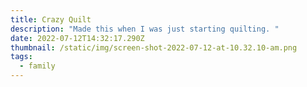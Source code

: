 ```yaml
---
title: Crazy Quilt
description: "Made this when I was just starting quilting. "
date: 2022-07-12T14:32:17.290Z
thumbnail: /static/img/screen-shot-2022-07-12-at-10.32.10-am.png
tags:
  - family
---
```

